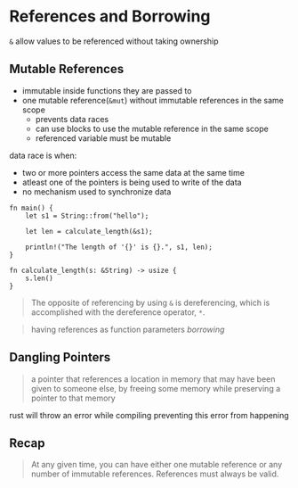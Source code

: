 # References and Borrowing

`&` allow values to be referenced without taking ownership

## Mutable References

- immutable inside functions they are passed to
- one mutable reference(`&mut`) without immutable references in the same scope
    - prevents data races
    - can use blocks to use the mutable reference in the same scope
    - referenced variable must be mutable

data race is when:
- two or more pointers access the same data at the same time
- atleast one of the pointers is being used to write of the data
- no mechanism used to synchronize data

```
fn main() {
    let s1 = String::from("hello");

    let len = calculate_length(&s1);

    println!("The length of '{}' is {}.", s1, len);
}

fn calculate_length(s: &String) -> usize {
    s.len()
}
```
> The opposite of referencing by using `&` is dereferencing, which is accomplished with the dereference operator, `*`.

> having references as function parameters *borrowing*

## Dangling Pointers

>  a pointer that references a location in memory that may have been given to someone else, by freeing some memory while preserving a pointer to that memory

rust will throw an error while compiling preventing this error from happening


## Recap

> At any given time, you can have either one mutable reference or any number of immutable references.
> References must always be valid.
